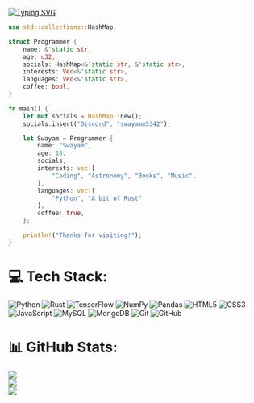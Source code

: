 <a href="https://git.io/typing-svg"><img src="https://readme-typing-svg.demolab.com?font=Fira+Code&pause=1000&width=435&lines=👋+Hi,+I+am+Swayam;⌨️+I+like+programming;🦀+Currently+learning+rust;🐍+And+Python;☕+I+like+coffee;I+am+from+India;🔭+I+am+self-taught;" alt="Typing SVG" /></a>

```rs
use std::collections::HashMap;

struct Programmer {
    name: &'static str,
    age: u32,
    socials: HashMap<&'static str, &'static str>,
    interests: Vec<&'static str>,
    languages: Vec<&'static str>,
    coffee: bool,
}

fn main() {
    let mut socials = HashMap::new();
    socials.insert("Discord", "swayamm5342");

    let Swayam = Programmer {
        name: "Swayam",
        age: 18,
        socials,
        interests: vec![
            "Coding", "Astronomy", "Books", "Music",
        ],
        languages: vec![
            "Python", "A bit of Rust"
        ],
        coffee: true,
    };

    println!("Thanks for visiting!");
}
```

# 💻 Tech Stack:
![Python](https://img.shields.io/badge/python-3670A0?style=for-the-badge&logo=python&logoColor=ffdd54) ![Rust](https://img.shields.io/badge/rust-%23F05033.svg?style=for-the-badge&logo=rust&logoColor=white) ![TensorFlow](https://img.shields.io/badge/TensorFlow-%23FF6F00.svg?style=for-the-badge&logo=TensorFlow&logoColor=white) ![NumPy](https://img.shields.io/badge/numpy-%23013243.svg?style=for-the-badge&logo=numpy&logoColor=white) ![Pandas](https://img.shields.io/badge/pandas-%23150458.svg?style=for-the-badge&logo=pandas&logoColor=white) ![HTML5](https://img.shields.io/badge/html5-%23E34F26.svg?style=for-the-badge&logo=html5&logoColor=white)  ![CSS3](https://img.shields.io/badge/css3-%231572B6.svg?style=for-the-badge&logo=css3&logoColor=white) ![JavaScript](https://img.shields.io/badge/javascript-%23323330.svg?style=for-the-badge&logo=javascript&logoColor=%23F7DF1E) ![MySQL](https://img.shields.io/badge/mysql-4479A1.svg?style=for-the-badge&logo=mysql&logoColor=white) ![MongoDB](https://img.shields.io/badge/MongoDB-%234ea94b.svg?style=for-the-badge&logo=mongodb&logoColor=white) ![Git](https://img.shields.io/badge/git-%23F05033.svg?style=for-the-badge&logo=git&logoColor=white) ![GitHub](https://img.shields.io/badge/github-%23121011.svg?style=for-the-badge&logo=github&logoColor=white)



# 📊 GitHub Stats:
![](https://github-readme-stats.vercel.app/api?username=swayam5342&theme=tokyonight&hide_border=true&include_all_commits=false&count_private=false)<br/>
![](https://github-readme-streak-stats.herokuapp.com/?user=swayam5342&theme=tokyonight&hide_border=true)<br/>
![](https://github-readme-stats.vercel.app/api/top-langs/?username=swayam5342&theme=tokyonight&hide_border=true&include_all_commits=false&count_private=false&layout=compact)

